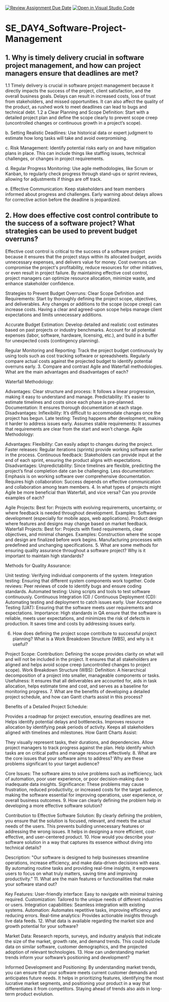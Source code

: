 [![Review Assignment Due Date](https://classroom.github.com/assets/deadline-readme-button-22041afd0340ce965d47ae6ef1cefeee28c7c493a6346c4f15d667ab976d596c.svg)](https://classroom.github.com/a/9pw6JKcu)
[![Open in Visual Studio Code](https://classroom.github.com/assets/open-in-vscode-2e0aaae1b6195c2367325f4f02e2d04e9abb55f0b24a779b69b11b9e10269abc.svg)](https://classroom.github.com/online_ide?assignment_repo_id=18478493&assignment_repo_type=AssignmentRepo)
# SE_DAY4_Software-Project-Management
## 1. Why is timely delivery crucial in software project management, and how can project managers ensure that deadlines are met?
1.1 Timely delivery is crucial in software project management because it directly impacts the success of the project, client satisfaction, and the overall business goals. Delays can result in increased costs, loss of trust from stakeholders, and missed opportunities. It can also affect the quality of the product, as rushed work to meet deadlines can lead to bugs and technical debt.
1.2 a Clear Planning and Scope Definition: Start with a detailed project plan and define the scope clearly to prevent scope creep (uncontrolled changes or continuous growth in a project’s scope).

b. Setting Realistic Deadlines: Use historical data or expert judgment to estimate how long tasks will take and avoid overpromising.

c. Risk Management: Identify potential risks early on and have mitigation plans in place. This can include things like staffing issues, technical challenges, or changes in project requirements.

d. Regular Progress Monitoring: Use agile methodologies, like Scrum or Kanban, to regularly check progress through stand-ups or sprint reviews, allowing for adjustments if things are off track.

e. Effective Communication: Keep stakeholders and team members informed about progress and challenges. Early warning about delays allows for corrective action before the deadline is jeopardized.
## 2. How does effective cost control contribute to the success of a software project? What strategies can be used to prevent budget overruns?
Effective cost control is critical to the success of a software project because it ensures that the project stays within its allocated budget, avoids unnecessary expenses, and delivers value for money. Cost overruns can compromise the project's profitability, reduce resources for other initiatives, or even result in project failure. By maintaining effective cost control, project managers can optimize resource allocation, minimize waste, and enhance stakeholder confidence.

Strategies to Prevent Budget Overruns:
Clear Scope Definition and Requirements: Start by thoroughly defining the project scope, objectives, and deliverables. Any changes or additions to the scope (scope creep) can increase costs. Having a clear and agreed-upon scope helps manage client expectations and limits unnecessary additions.

Accurate Budget Estimation: Develop detailed and realistic cost estimates based on past projects or industry benchmarks. Account for all potential expenses (labor, software, hardware, licensing, etc.), and build in a buffer for unexpected costs (contingency planning).

Regular Monitoring and Reporting: Track the project budget continuously by using tools such as cost tracking software or spreadsheets. Regularly compare actual costs against the projected budget to identify potential overruns early.
3. Compare and contrast Agile and Waterfall methodologies. What are the main advantages and disadvantages of each?

Waterfall Methodology:

Advantages:
Clear structure and process: It follows a linear progression, making it easy to understand and manage.
Predictability: It’s easier to estimate timelines and costs since each phase is pre-planned.
Documentation: It ensures thorough documentation at each stage.
Disadvantages:
Inflexibility: It’s difficult to accommodate changes once the project has begun.
Late testing: Testing happens after development, making it harder to address issues early.
Assumes stable requirements: It assumes that requirements are clear from the start and won't change.
Agile Methodology:

Advantages:
Flexibility: Can easily adapt to changes during the project.
Faster releases: Regular iterations (sprints) provide working software earlier in the process.
Continuous feedback: Stakeholders can provide input at the end of each sprint, ensuring the product aligns with expectations.
Disadvantages:
Unpredictability: Since timelines are flexible, predicting the project’s final completion date can be challenging.
Less documentation: Emphasis is on working software over comprehensive documentation.
Requires high collaboration: Success depends on effective communication and collaboration among team members.
4. In what types of projects might Agile be more beneficial than Waterfall, and vice versa? Can you provide examples of each?

Agile Projects:
Best for: Projects with evolving requirements, uncertainty, or where feedback is needed throughout development.
Examples:
Software development (especially for mobile apps, web applications).
Product design where features and designs may change based on market feedback.
Waterfall Projects:
Best for: Projects with fixed requirements, clear objectives, and minimal changes.
Examples:
Construction where the scope and design are finalized before work begins.
Manufacturing processes with predefined and unchanging specifications.
5. What are some methods for ensuring quality assurance throughout a software project? Why is it important to maintain high standards?

Methods for Quality Assurance:

Unit testing: Verifying individual components of the system.
Integration testing: Ensuring that different system components work together.
Code reviews: Peer reviews of code to identify bugs and ensure coding standards.
Automated testing: Using scripts and tools to test software continuously.
Continuous Integration (CI) / Continuous Deployment (CD): Automating testing and deployment to catch issues early.
User Acceptance Testing (UAT): Ensuring that the software meets user requirements and expectations.
Importance: High standards in QA ensure that the software is reliable, meets user expectations, and minimizes the risk of defects in production. It saves time and costs by addressing issues early.

6. How does defining the project scope contribute to successful project planning? What is a Work Breakdown Structure (WBS), and why is it useful?

Project Scope:
Contribution: Defining the scope provides clarity on what will and will not be included in the project. It ensures that all stakeholders are aligned and helps avoid scope creep (uncontrolled changes to project scope).
Work Breakdown Structure (WBS):
Definition: A hierarchical decomposition of a project into smaller, manageable components or tasks.
Usefulness: It ensures that all deliverables are accounted for, aids in task allocation, helps estimate time and cost, and serves as a baseline for monitoring progress.
7. What are the benefits of developing a detailed project schedule, and how can Gantt charts assist in this process?

Benefits of a Detailed Project Schedule:

Provides a roadmap for project execution, ensuring deadlines are met.
Helps identify potential delays and bottlenecks.
Improves resource allocation by identifying peak periods of activity.
Keeps all stakeholders aligned with timelines and milestones.
How Gantt Charts Assist:

They visually represent tasks, their durations, and dependencies.
Allow project managers to track progress against the plan.
Help identify which tasks are on critical paths and manage resources effectively.
8. What are the core issues that your software aims to address? Why are these problems significant to your target audience?

Core Issues: The software aims to solve problems such as inefficiency, lack of automation, poor user experience, or poor decision-making due to inadequate data insights.
Significance: These problems may cause frustration, reduced productivity, or increased costs for the target audience, making the software essential for improving operations, user experience, or overall business outcomes.
9. How can clearly defining the problem help in developing a more effective software solution?

Contribution to Effective Software Solution:
By clearly defining the problem, you ensure that the solution is focused, relevant, and meets the actual needs of the users. This prevents building unnecessary features or addressing the wrong issues. It helps in designing a more efficient, cost-effective, and user-centered product.
10. How would you describe your software solution in a way that captures its essence without diving into technical details?

Description:
"Our software is designed to help businesses streamline operations, increase efficiency, and make data-driven decisions with ease. By automating routine tasks and providing real-time insights, it empowers users to focus on what truly matters, saving time and improving productivity."
11. What are the main features or functionalities that make your software stand out?

Key Features:
User-friendly interface: Easy to navigate with minimal training required.
Customization: Tailored to the unique needs of different industries or users.
Integration capabilities: Seamless integration with existing systems.
Automation: Automates repetitive tasks, improving efficiency and reducing errors.
Real-time analytics: Provides actionable insights through live data feeds.
12. What data is available regarding the market size and growth potential for your software?

Market Data:
Research reports, surveys, and industry analysis that indicate the size of the market, growth rate, and demand trends. This could include data on similar software, customer demographics, and the projected adoption of relevant technologies.
13. How can understanding market trends inform your software’s positioning and development?

Informed Development and Positioning:
By understanding market trends, you can ensure that your software meets current customer demands and anticipates future needs. It helps in prioritizing features, identifying the most lucrative market segments, and positioning your product in a way that differentiates it from competitors. Staying ahead of trends also aids in long-term product evolution.
